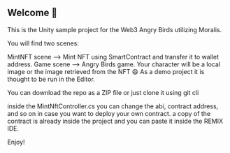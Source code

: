 <h2>Welcome 👋</h2>

This is the Unity sample project for the Web3 Angry Birds utilizing Moralis.

You will find two scenes:

MintNFT scene --> Mint NFT using SmartContract and transfer it to wallet address.
Game scene --> Angry Birds game. Your character will be a local image or the image retrieved from the NFT 😄
As a demo project it is thought to be run in the Editor.

You can download the repo as a ZIP file or just clone it using git cli <br>

inside the MintNftController.cs you can change the abi, contract address, and so on in case you want to
deploy your own contract.
a copy of the contract is already inside the project and you can paste it inside the REMIX IDE.


Enjoy!
